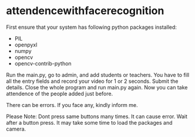 # attendencewithfacerecognition

First ensure that your system has following python packages installed:
 * PIL
 * openpyxl
 * numpy
 * opencv
 * opencv-contrib-python
  
Run the main.py, go to admin, and add students or teachers.
You have to fill all the entry fields and record your video for 1 or 2 seconds.
Submit the details.
Close the whole program and run main.py again.
Now you can take attendence of the people added just before.

There can be errors.
If you face any, kindly inform me.

Please Note:
  Dont press same buttons many times. It can cause error.
  Wait after a button press. It may take some time to load the packages and camera.
